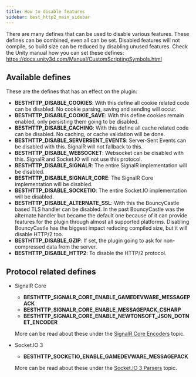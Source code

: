```yaml
---
title: How to disable features
sidebar: best_http2_main_sidebar
---
```


There are many defines that can be used to disable various features. These defines can be combined, even all can be set. Disabled features will not compile, so build size can be reduced by disabling unused features. Check the Unity manual how you can set these defines: <https://docs.unity3d.com/Manual/CustomScriptingSymbols.html>

## Available defines

These are the defines that has an effect on the plugin:

- **BESTHTTP_DISABLE_COOKIES**: With this define all cookie related code can be disabled. No cookie parsing, saving and sending will occur.
- **BESTHTTP_DISABLE_COOKIE_SAVE**: With this define cookies remain enabled, only persisting them going to be disabled.
- **BESTHTTP_DISABLE_CACHING**: With this define all cache related code can be disabled. No caching, or cache validation will be done.
- **BESTHTTP_DISABLE_SERVERSENT_EVENTS**: Server-Sent Events can be disabled with this. SignalR will not fallback to this.
- **BESTHTTP_DISABLE_WEBSOCKET**: Websocket can be disabled with this. SignalR and Socket.IO will not use this protocol.
- **BESTHTTP_DISABLE_SIGNALR**: The entire SignalR implementation will be disabled.
- **BESTHTTP_DISABLE_SIGNALR_CORE**: The SignalR Core implementation will be disabled.
- **BESTHTTP_DISABLE_SOCKETIO**: The entire Socket.IO implementation will be disabled.
- **BESTHTTP_DISABLE_ALTERNATE_SSL**: With this the BouncyCastle based TLS handler can be disabled. In the past BouncyCastle was the alternate handler but became the default one because of it can provide features for the plugin through almost all supported platforms. Disabling BouncyCastle has the biggest impact reducing compiled size, but it will disable HTTP/2 too.
- **BESTHTTP_DISABLE_GZIP**: If set, the plugin going to ask for non-compressed data from the server.
- **BESTHTTP_DISABLE_HTTP2**: To disable the HTTP/2 protocol.

## Protocol related defines

* SignalR Core
	- **BESTHTTP_SIGNALR_CORE_ENABLE_GAMEDEVWARE_MESSAGEPACK**
	- **BESTHTTP_SIGNALR_CORE_ENABLE_MESSAGEPACK_CSHARP**
	- **BESTHTTP_SIGNALR_CORE_ENABLE_NEWTONSOFT_JSON_DOTNET_ENCODER**
	
	More can be read about these under the [SignalR Core Encoders](../protocols/signalr_core/Encoders.html) topic.
	
* Socket.IO 3
	- **BESTHTTP_SOCKETIO_ENABLE_GAMEDEVWARE_MESSAGEPACK**
	
	More can be read about these under the [Socket.IO 3 Parsers](../protocols/socketio/socketio.html#parsers) topic.